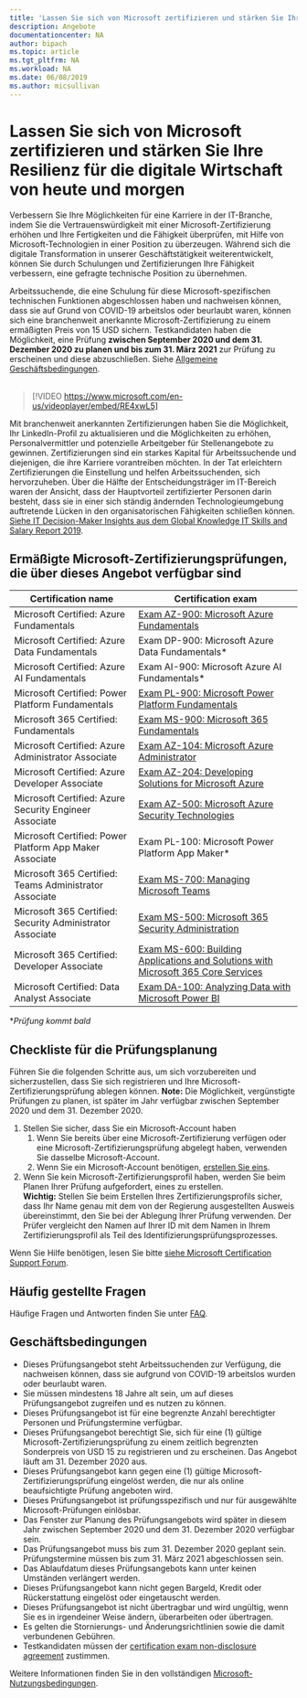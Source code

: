 ```yaml
---
title: 'Lassen Sie sich von Microsoft zertifizieren und stärken Sie Ihre Resilienz für die digitale Wirtschaft von heute und morgen | Microsoft Docs'
description: Angebote 
documentationcenter: NA 
author: bipach
ms.topic: article
ms.tgt_pltfrm: NA
ms.workload: NA
ms.date: 06/08/2019
ms.author: micsullivan
---
```

# Lassen Sie sich von Microsoft zertifizieren und stärken Sie Ihre Resilienz für die digitale Wirtschaft von heute und morgen

Verbessern Sie Ihre Möglichkeiten für eine Karriere in der IT-Branche, indem Sie die Vertrauenswürdigkeit mit einer Microsoft-Zertifizierung erhöhen und Ihre Fertigkeiten und die Fähigkeit überprüfen, mit Hilfe von Microsoft-Technologien in einer Position zu überzeugen. Während sich die digitale Transformation in unserer Geschäftstätigkeit weiterentwickelt, können Sie durch Schulungen und Zertifizierungen Ihre Fähigkeit verbessern, eine gefragte technische Position zu übernehmen.

Arbeitssuchende, die eine Schulung für diese Microsoft-spezifischen technischen Funktionen abgeschlossen haben und nachweisen können, dass sie auf Grund von COVID-19 arbeitslos oder beurlaubt waren, können sich eine branchenweit anerkannte Microsoft-Zertifizierung zu einem ermäßigten Preis von 15 USD sichern. Testkandidaten haben die Möglichkeit, eine Prüfung **zwischen September 2020 und dem 31. Dezember 2020 zu planen und bis zum 31. März 2021** zur Prüfung zu erscheinen und diese abzuschließen. Siehe [Allgemeine Geschäftsbedingungen](#terms-conditions).
<br/>
<br/>

> [!VIDEO https://www.microsoft.com/en-us/videoplayer/embed/RE4xwL5]


Mit branchenweit anerkannten Zertifizierungen haben Sie die Möglichkeit, Ihr LinkedIn-Profil zu aktualisieren und die Möglichkeiten zu erhöhen, Personalvermittler und potenzielle Arbeitgeber für Stellenangebote zu gewinnen. Zertifizierungen sind ein starkes Kapital für Arbeitssuchende und diejenigen, die ihre Karriere vorantreiben möchten.  In der Tat erleichtern Zertifizierungen die Einstellung und helfen Arbeitssuchenden, sich hervorzuheben. Über die Hälfte der Entscheidungsträger im IT-Bereich waren der Ansicht, dass der Hauptvorteil zertifizierter Personen darin besteht, dass sie in einer sich ständig ändernden Technologieumgebung auftretende Lücken in den organisatorischen Fähigkeiten schließen können. [Siehe IT Decision-Maker Insights aus dem Global Knowledge IT Skills and Salary Report 2019](https://www.globalknowledge.com/en-us/content/salary-report/it-skills-and-salary-report).

## Ermäßigte Microsoft-Zertifizierungsprüfungen, die über dieses Angebot verfügbar sind

|Certification name|Certification exam|
|-|-|
|Microsoft Certified: Azure Fundamentals|[Exam AZ-900: Microsoft Azure Fundamentals](/learn/certifications/exams/az-900)|
|Microsoft Certified: Azure Data Fundamentals|Exam DP-900: Microsoft Azure Data Fundamentals*|
|Microsoft Certified: Azure AI Fundamentals|Exam AI-900: Microsoft Azure AI Fundamentals*|
|Microsoft Certified: Power Platform Fundamentals|[Exam PL-900: Microsoft Power Platform Fundamentals](/learn/certifications/exams/pl-900)|
|Microsoft 365 Certified: Fundamentals|[Exam MS-900: Microsoft 365 Fundamentals](/learn/certifications/exams/ms-900)|
|Microsoft Certified: Azure Administrator Associate|[Exam AZ-104: Microsoft Azure Administrator](/learn/certifications/exams/az-104)|
|Microsoft Certified: Azure Developer Associate|[Exam AZ-204: Developing Solutions for Microsoft Azure](/learn/certifications/exams/az-204)|
|Microsoft Certified: Azure Security Engineer Associate|[Exam AZ-500: Microsoft Azure Security Technologies](/learn/certifications/exams/az-500)|
|Microsoft Certified: Power Platform App Maker Associate|Exam PL-100: Microsoft Power Platform App Maker*|
|Microsoft 365 Certified: Teams Administrator Associate|[Exam MS-700: Managing Microsoft Teams](/learn/certifications/exams/ms-700)|
|Microsoft 365 Certified: Security Administrator Associate|[Exam MS-500: Microsoft 365 Security Administration](/learn/certifications/exams/ms-500)|
|Microsoft 365 Certified: Developer Associate|[Exam MS-600: Building Applications and Solutions with Microsoft 365 Core Services](/learn/certifications/exams/ms-600)|
|Microsoft Certified: Data Analyst Associate|[Exam DA-100: Analyzing Data with Microsoft Power BI](/learn/certifications/exams/da-100)|


**Prüfung kommt bald*

## Checkliste für die Prüfungsplanung

Führen Sie die folgenden Schritte aus, um sich vorzubereiten und sicherzustellen, dass Sie sich registrieren und Ihre Microsoft-Zertifizierungsprüfung ablegen können. **Note:** Die Möglichkeit, vergünstigte Prüfungen zu planen, ist später im Jahr verfügbar zwischen September 2020 und dem 31. Dezember 2020.

1. Stellen Sie sicher, dass Sie ein Microsoft-Account haben
	1. Wenn Sie bereits über eine Microsoft-Zertifizierung verfügen oder eine Microsoft-Zertifizierungsprüfung abgelegt haben, verwenden Sie dasselbe Microsoft-Account.  
	2. Wenn Sie ein Microsoft-Account benötigen, [erstellen Sie eins](https://account.microsoft.com/account/manage-my-account).
2. Wenn Sie kein Microsoft-Zertifizierungsprofil haben, werden Sie beim Planen Ihrer Prüfung aufgefordert, eines zu erstellen. <br/>**Wichtig:** Stellen Sie beim Erstellen Ihres Zertifizierungsprofils sicher, dass Ihr Name genau mit dem von der Regierung ausgestellten Ausweis übereinstimmt, den Sie bei der Ablegung Ihrer Prüfung verwenden. Der Prüfer vergleicht den Namen auf Ihrer ID mit dem Namen in Ihrem Zertifizierungsprofil als Teil des Identifizierungsprüfungsprozesses.

Wenn Sie Hilfe benötigen, lesen Sie bitte [siehe Microsoft Certification Support Forum](https://aka.ms/mcpforum).

## Häufig gestellte Fragen

Häufige Fragen und Antworten finden Sie unter [FAQ](https://aka.ms/JobSeekerFAQ).

## <a name="terms-conditions"></a> Geschäftsbedingungen

- Dieses Prüfungsangebot steht Arbeitssuchenden zur Verfügung, die nachweisen können, dass sie aufgrund von COVID-19 arbeitslos wurden oder beurlaubt waren.
- Sie müssen mindestens 18 Jahre alt sein, um auf dieses Prüfungsangebot zugreifen und es nutzen zu können.
- Dieses Prüfungsangebot ist für eine begrenzte Anzahl berechtigter Personen und Prüfungstermine verfügbar.
- Dieses Prüfungsangebot berechtigt Sie, sich für eine (1) gültige Microsoft-Zertifizierungsprüfung zu einem zeitlich begrenzten Sonderpreis von USD 15 zu registrieren und zu erscheinen. Das Angebot läuft am 31. Dezember 2020 aus.
- Dieses Prüfungsangebot kann gegen eine (1) gültige Microsoft-Zertifizierungsprüfung eingelöst werden, die nur als online beaufsichtigte Prüfung angeboten wird.
- Dieses Prüfungsangebot ist prüfungsspezifisch und nur für ausgewählte Microsoft-Prüfungen einlösbar.
- Das Fenster zur Planung des Prüfungsangebots wird später in diesem Jahr zwischen September 2020 und dem 31. Dezember 2020 verfügbar sein.
- Das Prüfungsangebot muss bis zum 31. Dezember 2020 geplant sein. Prüfungstermine müssen bis zum 31. März 2021 abgeschlossen sein.
- Das Ablaufdatum dieses Prüfungsangebots kann unter keinen Umständen verlängert werden.
- Dieses Prüfungsangebot kann nicht gegen Bargeld, Kredit oder Rückerstattung eingelöst oder eingetauscht werden.
- Dieses Prüfungsangebot ist nicht übertragbar und wird ungültig, wenn Sie es in irgendeiner Weise ändern, überarbeiten oder übertragen.
- Es gelten die Stornierungs- und Änderungsrichtlinien sowie die damit verbundenen Gebühren.
- Testkandidaten müssen der [certification exam non-disclosure agreement](/learn/certifications/certification-exam-policies#non-disclosure-agreement) zustimmen.

Weitere Informationen finden Sie in den vollständigen [Microsoft-Nutzungsbedingungen](https://www.microsoft.com/en-us/legal/intellectualproperty/copyright/default.aspx).
